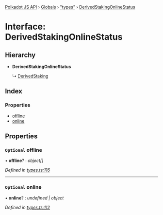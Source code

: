 [Polkadot JS API](../README.md) › [Globals](../globals.md) › ["types"](../modules/_types_.md) › [DerivedStakingOnlineStatus](_types_.derivedstakingonlinestatus.md)

# Interface: DerivedStakingOnlineStatus

## Hierarchy

* **DerivedStakingOnlineStatus**

  ↳ [DerivedStaking](_types_.derivedstaking.md)

## Index

### Properties

* [offline](_types_.derivedstakingonlinestatus.md#optional-offline)
* [online](_types_.derivedstakingonlinestatus.md#optional-online)

## Properties

### `Optional` offline

• **offline**? : *object[]*

*Defined in [types.ts:116](https://github.com/polkadot-js/api/blob/c44cb1858e/packages/api-derive/src/types.ts#L116)*

___

### `Optional` online

• **online**? : *undefined | object*

*Defined in [types.ts:112](https://github.com/polkadot-js/api/blob/c44cb1858e/packages/api-derive/src/types.ts#L112)*
